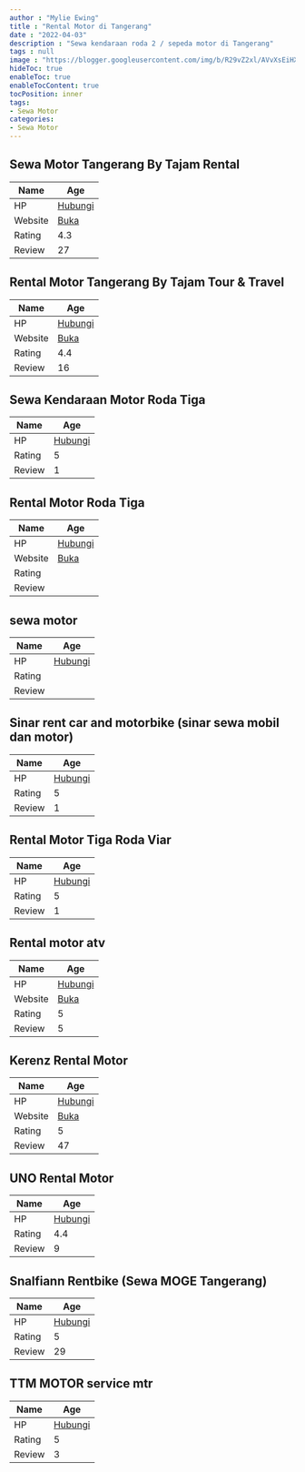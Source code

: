 ```yaml
---
author : "Mylie Ewing"
title : "Rental Motor di Tangerang"
date : "2022-04-03"
description : "Sewa kendaraan roda 2 / sepeda motor di Tangerang"
tags : null
image : "https://blogger.googleusercontent.com/img/b/R29vZ2xl/AVvXsEiHXlTf0ZaJKVo7gVQoCWFKmewa08K9HQnD2lHH4IrdX8gY-CT8weZerNhfOqmYiRNHGqJ_2wtTL1Iz-nWzaBpX2Dr0Gif1SulzcgekMrRZ3peGcTF_ERDfsSb9Vd3ZiI8Z1jothHoqg8csii2Xwi0ym7qtt80Y0v76optW6xuTWSRuwgzTDj4vL4YV_g/w300-h200/rental-motor-di-tangerang.png"
hideToc: true
enableToc: true
enableTocContent: true
tocPosition: inner
tags:
- Sewa Motor
categories:
- Sewa Motor
---
```



## Sewa Motor Tangerang By Tajam Rental

Name | Age
--------|------
HP | [Hubungi](https://pcandroidplayer.blogspot.com/?clayads=https://getnumber.ndower.dev?phone=MDgyMTMzNTk1OTk5)
Website | [Buka](https://pcandroidplayer.blogspot.com/?clayads=aHR0cDovL3d3dy5pbnN0YWdyYW0uY29tL3Nld2Ftb3RvcnRhbmdlcmFuZw==) 
Rating | 4.3
Review | 27


## Rental Motor Tangerang By Tajam Tour &amp; Travel

Name | Age
--------|------
HP | [Hubungi](https://pcandroidplayer.blogspot.com/?clayads=https://getnumber.ndower.dev?phone=MDgyMTMzNTk1OTk5)
Website | [Buka](https://pcandroidplayer.blogspot.com/?clayads=aHR0cHM6Ly93d3cuaW5zdGFncmFtLmNvbS9yZW50YWxtb3RvcnRhbmdlcmFuZy8=) 
Rating | 4.4
Review | 16


## Sewa Kendaraan Motor Roda Tiga

Name | Age
--------|------
HP | [Hubungi](https://pcandroidplayer.blogspot.com/?clayads=https://getnumber.ndower.dev?phone=MDg1MzEwMDAwNzc4)
Rating | 5
Review | 1


## Rental Motor Roda Tiga

Name | Age
--------|------
HP | [Hubungi](https://pcandroidplayer.blogspot.com/?clayads=https://getnumber.ndower.dev?phone=MDg1MzEwMDAwNzc4)
Website | [Buka](https://pcandroidplayer.blogspot.com/?clayads=aHR0cHM6Ly93YS5tZS9tZXNzYWdlL1IzVlE1N09CWFY2RUsx) 
Rating | 
Review | 


## sewa motor

Name | Age
--------|------
HP | [Hubungi](https://pcandroidplayer.blogspot.com/?clayads=https://getnumber.ndower.dev?phone=MDg3NzgzMjM2NjYy)
Rating | 
Review | 


## Sinar rent car and motorbike (sinar sewa mobil dan motor)

Name | Age
--------|------
HP | [Hubungi](https://pcandroidplayer.blogspot.com/?clayads=https://getnumber.ndower.dev?phone=MDg3ODgwMTgwMTMz)
Rating | 5
Review | 1


## Rental Motor Tiga Roda Viar

Name | Age
--------|------
HP | [Hubungi](https://pcandroidplayer.blogspot.com/?clayads=https://getnumber.ndower.dev?phone=MDgxMzE0OTg0NTcx)
Rating | 5
Review | 1


## Rental motor atv

Name | Age
--------|------
HP | [Hubungi](https://pcandroidplayer.blogspot.com/?clayads=https://getnumber.ndower.dev?phone=MDgyMjQ5MjMyMDE4)
Website | [Buka](https://pcandroidplayer.blogspot.com/?clayads=aHR0cHM6Ly9tb3Rvci1hdHYtdmFuZGFudS5idXNpbmVzcy5zaXRlLw==) 
Rating | 5
Review | 5


## Kerenz Rental Motor

Name | Age
--------|------
HP | [Hubungi](https://pcandroidplayer.blogspot.com/?clayads=https://getnumber.ndower.dev?phone=MDg1Mjk2MTI3MzU4)
Website | [Buka](https://pcandroidplayer.blogspot.com/?clayads=aHR0cHM6Ly93d3cucmVudGFsbW90b3JtZG4uY29tLw==) 
Rating | 5
Review | 47


## UNO Rental Motor

Name | Age
--------|------
HP | [Hubungi](https://pcandroidplayer.blogspot.com/?clayads=https://getnumber.ndower.dev?phone=MDgxMjQ2MzYyMDAx)
Rating | 4.4
Review | 9


## Snalfiann Rentbike (Sewa MOGE Tangerang)

Name | Age
--------|------
HP | [Hubungi](https://pcandroidplayer.blogspot.com/?clayads=https://getnumber.ndower.dev?phone=MDg5NTMyMTgwODkzNQ==)
Rating | 5
Review | 29


## TTM MOTOR service mtr

Name | Age
--------|------
HP | [Hubungi](https://pcandroidplayer.blogspot.com/?clayads=https://getnumber.ndower.dev?phone=MDgxMjExNjUyMjAw)
Rating | 5
Review | 3


